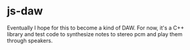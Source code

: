 js-daw
======

Eventually I hope for this to become a kind of DAW. For now, it's a C++ library and test code to synthesize notes to stereo pcm and play them through speakers.
